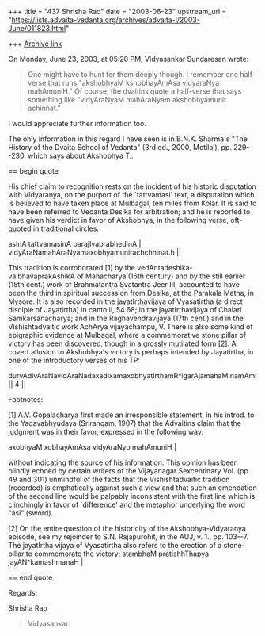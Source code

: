 +++
title = "437 Shrisha Rao"
date = "2003-06-23"
upstream_url = "https://lists.advaita-vedanta.org/archives/advaita-l/2003-June/011823.html"

+++
[Archive link](https://lists.advaita-vedanta.org/archives/advaita-l/2003-June/011823.html)

On Monday, June 23, 2003, at 05:20  PM, Vidyasankar Sundaresan wrote:

> One might have to hunt for them deeply though. I remember one 
> half-verse that runs "akshobhyaM kshobhayAmAsa vidyaraNya mahAmuniH." 
> Of course, the dvaitins quote a half-verse that says something like 
> "vidyAraNyaM mahAraNyam akshobhyamunir achinnat."

I would appreciate further information too.

The only information in this regard I have seen is in B.N.K. Sharma's 
"The History of the Dvaita School of Vedanta" (3rd ed., 2000, Motilal), 
pp. 229--230, which says about Akshobhya T.:

== begin quote

His chief claim to recognition rests on the incident of his historic 
disputation with Vidyaranya, on the purport of the `tattvamasi' text, a 
disputation which is believed to have taken place at Mulbagal, ten 
miles from Kolar.  It is said to have been referred to Vedanta Desika 
for arbitration; and he is reported to have given his verdict in favor 
of Akshobhya, in the following verse, oft-quoted in traditional circles:

   asinA tattvamasinA parajIvaprabhedinA  |
   vidyAraNamahAraNyamaxobhyamunirachchhinat.h  ||

This tradition is corroborated [1] by the 
vedAntadeshika-vaibhavaprakAshikA of Mahacharya (16th century) and by 
the still earlier (15th cent.) work of Brahmatantra Svatantra Jeer III, 
accounted to have been the third in spiritual succession from Desika, 
at the Parakala Matha, in Mysore.  It is also recorded in the 
jayatIrthavijaya of Vyasatirtha (a direct disciple of Jayatirtha) in 
canto ii, 54.68; in the jayatIrthavijaya of Chalari Samkarsanacharya; 
and in the Raghavendravijaya (17th cent.) and in the Vishishtadvaitic 
work AchArya vijayachampu, V.  There is also some kind of epigraphic 
evidence at Mulbagal, where a commemorative stone pillar of victory has 
been discovered, though in a grossly mutilated form [2].  A covert 
allusion to Akshobhya's victory is perhaps intended by Jayatirtha, in 
one of the introductory verses of his TP:

   durvAdivAraNavidAraNadaxadIxamaxobhyatIrthamR^igarAjamahaM namAmi  || 
4 ||

Footnotes:

[1] A.V. Gopalacharya first made an irresponsible statement, in his 
introd. to the Yadavabhyudaya (Srirangam, 1907) that the Advaitins 
claim that the judgment was in their favor, expressed in the following 
way:

   axobhyaM xobhayAmAsa vidyAraNyo mahAmuniH  |

without indicating the source of his information.  This opinion has 
been blindly echoed by certain writers of the Vijayanagar Sexcentinary 
Vol. (pp. 49 and 301) unmindful of the facts that the Vishishtadvaitic 
tradition (recorded) is emphatically against such a view and that such 
an emendation of the second line would be palpably inconsistent with 
the first line which is clinchingly in favor of `difference' and the 
metaphor underlying the word "asi" (sword).

[2] On the entire question of the historicity of the 
Akshobhya-Vidyaranya episode, see my rejoinder to S.N. Rajapurohit, in 
the AUJ, v. 1., pp. 103--7.  The jayatIrtha vijaya of Vyasatirtha also 
refers to the erection of a stone-pillar to commemorate the victory: 
stambhaM pratishhThapya jayAN^kamashmanaH |

== end quote

Regards,

Shrisha Rao

> Vidyasankar

